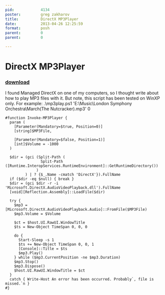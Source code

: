 ```yaml
---
pid:            4134
poster:         greg zakharov
title:          DirectX MP3Player
date:           2013-04-26 12:25:59
format:         posh
parent:         0
parent:         0

---
```


# DirectX MP3Player

### [download](4134.ps1)

I found Managed DirectX on one of my computers, so I thought write about how to play MP3 files with it. But note, this script has been tested on WinXP only. For example:
.\mp3play.ps1 'E:\Music\London Symphony Orchestra\March(The Nutcracker).mp3' 0

```posh
#function Invoke-MP3Player {
  param (
    [Parameter(Mandatory=$true, Position=0)]
    [string]$MP3File,

    [Parameter(Mandatory=$false, Position=1)]
    [int]$Volume = -1000
  )

  $dir = (gci (Split-Path (
                Split-Path ([Runtime.InteropServices.RuntimeEnvironment]::GetRuntimeDirectory())
              )
         ) | ? {$_.Name -cmatch 'DirectX'}).FullName
  if ($dir -eq $null) { break }
  $dir = (gci $dir -r -i 'Microsoft.DirectX.AudioVideoPlayback.dll').FullName
  [void][Reflection.Assembly]::LoadFile($dir)

  try {
    $mp3 = [Microsoft.DirectX.AudioVideoPlayback.Audio]::FromFile($MP3File)
    $mp3.Volume = $Volume

    $ct = $host.UI.RawUI.WindowTitle
    $ts = New-Object TimeSpan 0, 0, 0

    do {
      Start-Sleep -s 1
      $ts += New-Object TimeSpan 0, 0, 1
      [Console]::Title = $ts
      $mp3.Play()
    } while ($mp3.CurrentPosition -ne $mp3.Duration)
    $mp3.Stop()
    $mp3.Dispose()
    $host.UI.RawUI.WindowTitle = $ct
  }
  catch { Write-Host An error has been occurred. Probably`, file is missed.`n }
#}
```
